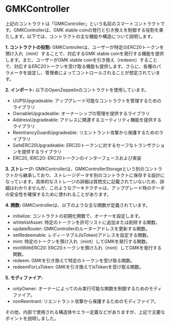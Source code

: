 # GMKController

上記のコントラクトは「GMKController」という名前のスマートコントラクトです。GMKControllerは、GMK stable coinの発行と引き換えを制御する役割を果たします。以下では、コントラクトの主な機能や構造について説明します。

**1. コントラクトの役割:**
GMKControllerは、ユーザーが特定のERC20トークンを預け入れ（mint）することで、対応するGMK stable coinを発行する機能を提供します。また、ユーザーがGMK stable coinを引き換え（redeem）することで、対応するERC20トークンを受け取る機能も提供します。さらに、各種のパラメータを設定し、管理者によってコントロールされることが想定されています。

**2. インポート:**
以下のOpenZeppelinのコントラクトを使用しています。
- UUPSUpgradeable: アップグレード可能なコントラクトを管理するためのライブラリ
- OwnableUpgradeable: オーナーシップの管理を提供するライブラリ
- AddressUpgradeable: アドレスに関連するユーティリティ機能を提供するライブラリ
- ReentrancyGuardUpgradeable: リエントラント攻撃から保護するためのライブラリ
- SafeERC20Upgradeable: ERC20トークンに対するセーフなトランザクションを提供するライブラリ
- ERC20, IERC20: ERC20トークンのインターフェースおよび実装

**3. ストレージ:**
GMKControllerは、GMKControllerStorageという別のコントラクトから継承しており、ストレージデータを別のコントラクトに保存する設計になっています。具体的なストレージの詳細は質問文に記載されていないため、詳細はわかりませんが、このようなアーキテクチャは、アップグレード時のデータの安全性を確保するために使われることがあります。

**4. 関数:**
GMKControllerは、以下のような主な関数が定義されています。
- initialize: コントラクトの初期化関数で、オーナーを設定します。
- whitelistAsset: 特定のトークンを許可リストに追加または削除する関数。
- updateRouter: GMKControllerのルーターアドレスを更新する関数。
- setRedeemable: レディーマブル(lsToken)アドレスを設定する関数。
- mint: 特定のトークンを預け入れ（mint）してGMKを発行する関数。
- mintWithERC20: ERC20トークンを預け入れ（mint）してGMKを発行する関数。
- redeem: GMKを引き換えて特定のトークンを受け取る関数。
- redeemForLsToken: GMKを引き換えてlsTokenを受け取る関数。

**5. モディファイア:**
- onlyOwner: オーナーによってのみ実行可能な関数を制御するためのモディファイア。
- nonReentrant: リエントラント攻撃から保護するためのモディファイア。

その他、内部で使用される構造体やエラー定義などがありますが、上記で主要なポイントを説明しました。
